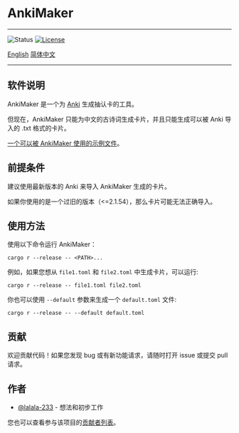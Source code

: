 # AnkiMaker

---

![Status](https://img.shields.io/badge/status-active-success.svg)
[![License](https://img.shields.io/badge/license-MIT-blue.svg)](/LICENSE)

[English](README.md)
[简体中文](README_CN.md)

---

## 软件说明

AnkiMaker 是一个为 [Anki](https://apps.ankiweb.net/) 生成抽认卡的工具。

但现在，AnkiMaker 只能为中文的古诗词生成卡片，并且只能生成可以被 Anki 导入的 .txt 格式的卡片。

[一个可以被 AnkiMaker 使用的示例文件](https://gitee.com/lalala-233/AnkiCards/blob/main/New/将进酒.toml)。

## 前提条件

建议使用最新版本的 Anki 来导入 AnkiMaker 生成的卡片。

如果你使用的是一个过旧的版本（<=2.1.54），那么卡片可能无法正确导入。

## 使用方法

使用以下命令运行 AnkiMaker：

```shell
cargo r --release -- <PATH>...
```

例如，如果您想从 `file1.toml` 和 `file2.toml` 中生成卡片，可以运行:

```shell
cargo r --release -- file1.toml file2.toml
```

你也可以使用 `--default` 参数来生成一个 `default.toml` 文件:

```shell
cargo r --release -- --default default.toml
```

## 贡献

欢迎贡献代码！如果您发现 bug 或有新功能请求，请随时打开 issue 或提交 pull 请求。

## 作者

- [@lalala-233](https://github.com/lalala-233) - 想法和初步工作

您也可以查看参与该项目的[贡献者列表](https://github.com/lalala-233/AnkiMaker/contributors)。
